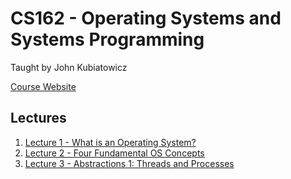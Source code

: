 # CS162 - Operating Systems and Systems Programming
Taught by John Kubiatowicz

[Course Website](https://cs162.org/)

## Lectures
1. [Lecture 1 - What is an Operating System?](./lec1.md)
2. [Lecture 2 - Four Fundamental OS Concepts](./lec2.md)
3. [Lecture 3 - Abstractions 1: Threads and Processes](./lec3.md)